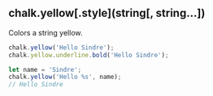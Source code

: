 ## chalk.yellow\[.style\](string[, string...])

Colors a string yellow.

```js
chalk.yellow('Hello Sindre');
chalk.yellow.underline.bold('Hello Sindre');

let name = 'Sindre';
chalk.yellow('Hello %s', name);
// Hello Sindre
```